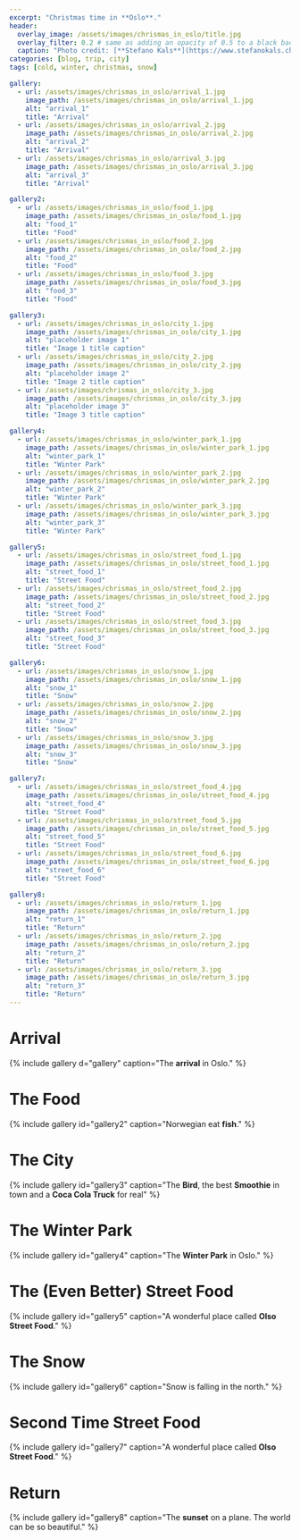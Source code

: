 ```yaml
---
excerpt: "Christmas time in **Oslo**."
header:
  overlay_image: /assets/images/chrismas_in_oslo/title.jpg
  overlay_filter: 0.2 # same as adding an opacity of 0.5 to a black background
  caption: "Photo credit: [**Stefano Kals**](https://www.stefanokals.ch)"
categories: [blog, trip, city]
tags: [cold, winter, christmas, snow]

gallery:
  - url: /assets/images/chrismas_in_oslo/arrival_1.jpg
    image_path: /assets/images/chrismas_in_oslo/arrival_1.jpg
    alt: "arrival_1"
    title: "Arrival"
  - url: /assets/images/chrismas_in_oslo/arrival_2.jpg
    image_path: /assets/images/chrismas_in_oslo/arrival_2.jpg
    alt: "arrival_2"
    title: "Arrival"
  - url: /assets/images/chrismas_in_oslo/arrival_3.jpg
    image_path: /assets/images/chrismas_in_oslo/arrival_3.jpg
    alt: "arrival_3"
    title: "Arrival"

gallery2:
  - url: /assets/images/chrismas_in_oslo/food_1.jpg
    image_path: /assets/images/chrismas_in_oslo/food_1.jpg
    alt: "food_1"
    title: "Food"
  - url: /assets/images/chrismas_in_oslo/food_2.jpg
    image_path: /assets/images/chrismas_in_oslo/food_2.jpg
    alt: "food_2"
    title: "Food"
  - url: /assets/images/chrismas_in_oslo/food_3.jpg
    image_path: /assets/images/chrismas_in_oslo/food_3.jpg
    alt: "food_3"
    title: "Food"

gallery3:
  - url: /assets/images/chrismas_in_oslo/city_1.jpg
    image_path: /assets/images/chrismas_in_oslo/city_1.jpg
    alt: "placeholder image 1"
    title: "Image 1 title caption"
  - url: /assets/images/chrismas_in_oslo/city_2.jpg
    image_path: /assets/images/chrismas_in_oslo/city_2.jpg
    alt: "placeholder image 2"
    title: "Image 2 title caption"
  - url: /assets/images/chrismas_in_oslo/city_3.jpg
    image_path: /assets/images/chrismas_in_oslo/city_3.jpg
    alt: "placeholder image 3"
    title: "Image 3 title caption"

gallery4:
  - url: /assets/images/chrismas_in_oslo/winter_park_1.jpg
    image_path: /assets/images/chrismas_in_oslo/winter_park_1.jpg
    alt: "winter_park_1"
    title: "Winter Park"
  - url: /assets/images/chrismas_in_oslo/winter_park_2.jpg
    image_path: /assets/images/chrismas_in_oslo/winter_park_2.jpg
    alt: "winter_park_2"
    title: "Winter Park"
  - url: /assets/images/chrismas_in_oslo/winter_park_3.jpg
    image_path: /assets/images/chrismas_in_oslo/winter_park_3.jpg
    alt: "winter_park_3"
    title: "Winter Park"

gallery5:
  - url: /assets/images/chrismas_in_oslo/street_food_1.jpg
    image_path: /assets/images/chrismas_in_oslo/street_food_1.jpg
    alt: "street_food_1"
    title: "Street Food"
  - url: /assets/images/chrismas_in_oslo/street_food_2.jpg
    image_path: /assets/images/chrismas_in_oslo/street_food_2.jpg
    alt: "street_food_2"
    title: "Street Food"
  - url: /assets/images/chrismas_in_oslo/street_food_3.jpg
    image_path: /assets/images/chrismas_in_oslo/street_food_3.jpg
    alt: "street_food_3"
    title: "Street Food"

gallery6:
  - url: /assets/images/chrismas_in_oslo/snow_1.jpg
    image_path: /assets/images/chrismas_in_oslo/snow_1.jpg
    alt: "snow_1"
    title: "Snow"
  - url: /assets/images/chrismas_in_oslo/snow_2.jpg
    image_path: /assets/images/chrismas_in_oslo/snow_2.jpg
    alt: "snow_2"
    title: "Snow"
  - url: /assets/images/chrismas_in_oslo/snow_3.jpg
    image_path: /assets/images/chrismas_in_oslo/snow_3.jpg
    alt: "snow_3"
    title: "Snow"

gallery7:
  - url: /assets/images/chrismas_in_oslo/street_food_4.jpg
    image_path: /assets/images/chrismas_in_oslo/street_food_4.jpg
    alt: "street_food_4"
    title: "Street Food"
  - url: /assets/images/chrismas_in_oslo/street_food_5.jpg
    image_path: /assets/images/chrismas_in_oslo/street_food_5.jpg
    alt: "street_food_5"
    title: "Street Food"
  - url: /assets/images/chrismas_in_oslo/street_food_6.jpg
    image_path: /assets/images/chrismas_in_oslo/street_food_6.jpg
    alt: "street_food_6"
    title: "Street Food"

gallery8:
  - url: /assets/images/chrismas_in_oslo/return_1.jpg
    image_path: /assets/images/chrismas_in_oslo/return_1.jpg
    alt: "return_1"
    title: "Return"
  - url: /assets/images/chrismas_in_oslo/return_2.jpg
    image_path: /assets/images/chrismas_in_oslo/return_2.jpg
    alt: "return_2"
    title: "Return"
  - url: /assets/images/chrismas_in_oslo/return_3.jpg
    image_path: /assets/images/chrismas_in_oslo/return_3.jpg
    alt: "return_3"
    title: "Return"
---
```


# Arrival

{% include gallery d="gallery" caption="The **arrival** in Oslo." %}

# The Food

{% include gallery id="gallery2" caption="Norwegian eat **fish**." %}

# The City

{% include gallery id="gallery3" caption="The **Bird**, the best **Smoothie** in town and a **Coca Cola Truck** for real" %}

# The Winter Park

{% include gallery id="gallery4" caption="The **Winter Park** in Oslo." %}

# The (Even Better) Street Food

{% include gallery id="gallery5" caption="A wonderful place called **Olso Street Food**." %}

# The Snow

{% include gallery id="gallery6" caption="Snow is falling in the north." %}

# Second Time Street Food

{% include gallery id="gallery7" caption="A wonderful place called **Olso Street Food**." %}

# Return

{% include gallery id="gallery8" caption="The **sunset** on a plane. The world can be so beautiful." %}